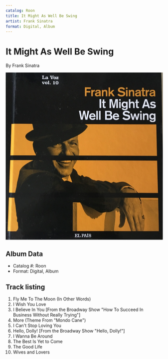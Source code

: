 ```yaml
---
catalog: Roon
title: It Might As Well Be Swing
artist: Frank Sinatra
format: Digital, Album
---
```


# It Might As Well Be Swing

By Frank Sinatra

![](../../assets/albumcovers/Frank_Sinatra-It_Might_As_Well_Be_Swing.png)

## Album Data

- Catalog #: Roon
- Format: Digital, Album


## Track listing


1. Fly Me To The Moon (In Other Words)
2. I Wish You Love
3. I Believe In You [From the Broadway Show "How To Succeed In Business Without Really Trying"]
4. More (Theme From "Mondo Cane")
5. I Can't Stop Loving You
6. Hello, Dolly! [From the Broadway Show "Hello, Dolly!"]
7. I Wanna Be Around
8. The Best Is Yet to Come
9. The Good Life
10. Wives and Lovers


